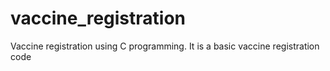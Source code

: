 # vaccine_registration
Vaccine registration using C programming. It is a basic vaccine registration code 
